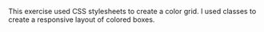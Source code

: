 This exercise used CSS stylesheets to create a color grid. I used classes to create a responsive layout of colored boxes.